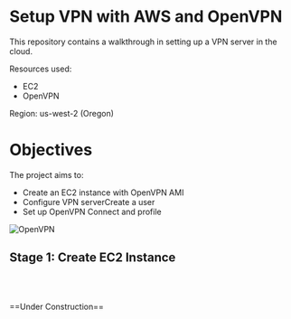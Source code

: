 <h1>Setup VPN with AWS and OpenVPN</h1>

This repository contains a walkthrough in setting up a VPN server in the cloud. 

Resources used:
- EC2
- OpenVPN

Region: us-west-2 (Oregon)

<h1>Objectives</h1>
The project aims to:
<ul>
  <li>Create an EC2 instance with OpenVPN AMI</li>
  <li>Configure VPN server</li?
  <li>Create a user</li>
  <li>Set up OpenVPN Connect and profile</li>
</ul>
  <img src="" alt="OpenVPN">

<h2>Stage 1: Create EC2 Instance</h2>
<p><br><br>

==Under Construction==
